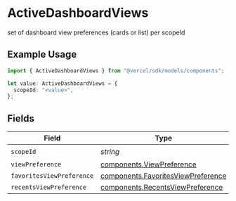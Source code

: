 # ActiveDashboardViews

set of dashboard view preferences (cards or list) per scopeId

## Example Usage

```typescript
import { ActiveDashboardViews } from "@vercel/sdk/models/components";

let value: ActiveDashboardViews = {
  scopeId: "<value>",
};
```

## Fields

| Field                                                                                    | Type                                                                                     | Required                                                                                 | Description                                                                              |
| ---------------------------------------------------------------------------------------- | ---------------------------------------------------------------------------------------- | ---------------------------------------------------------------------------------------- | ---------------------------------------------------------------------------------------- |
| `scopeId`                                                                                | *string*                                                                                 | :heavy_check_mark:                                                                       | N/A                                                                                      |
| `viewPreference`                                                                         | [components.ViewPreference](../../models/components/viewpreference.md)                   | :heavy_minus_sign:                                                                       | N/A                                                                                      |
| `favoritesViewPreference`                                                                | [components.FavoritesViewPreference](../../models/components/favoritesviewpreference.md) | :heavy_minus_sign:                                                                       | N/A                                                                                      |
| `recentsViewPreference`                                                                  | [components.RecentsViewPreference](../../models/components/recentsviewpreference.md)     | :heavy_minus_sign:                                                                       | N/A                                                                                      |